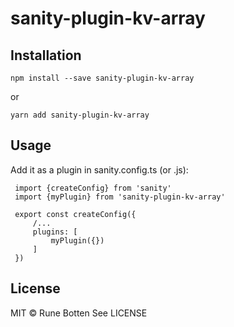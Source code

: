 # sanity-plugin-kv-array

## Installation

```
npm install --save sanity-plugin-kv-array
```

or

```
yarn add sanity-plugin-kv-array
```

## Usage
Add it as a plugin in sanity.config.ts (or .js):

```
 import {createConfig} from 'sanity'
 import {myPlugin} from 'sanity-plugin-kv-array'

 export const createConfig({
     /...
     plugins: [
         myPlugin({})
     ]
 })
```
## License

MIT © Rune Botten
See LICENSE